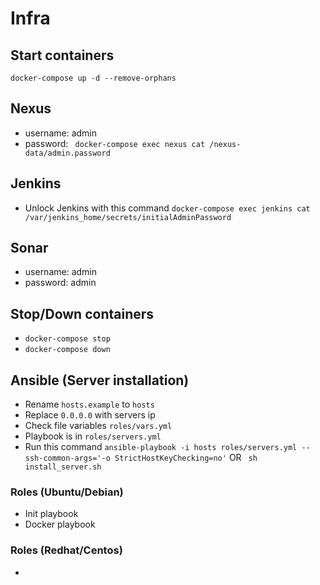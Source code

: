 # Infra

## Start containers

`docker-compose up -d --remove-orphans`

## Nexus

- username: admin
- password: ` docker-compose exec nexus cat /nexus-data/admin.password`

## Jenkins

- Unlock Jenkins with this command `docker-compose exec jenkins cat /var/jenkins_home/secrets/initialAdminPassword`

## Sonar

- username: admin
- password: admin

## Stop/Down containers

- `docker-compose stop `
- `docker-compose down `

## Ansible (Server installation)
- Rename `hosts.example` to `hosts`
- Replace `0.0.0.0` with servers ip
- Check file variables ```roles/vars.yml``` 
- Playbook is in ```roles/servers.yml```
- Run this command
```ansible-playbook -i hosts roles/servers.yml --ssh-common-args='-o StrictHostKeyChecking=no'```
OR
``` sh install_server.sh```

### Roles  (Ubuntu/Debian)
- Init playbook 
- Docker playbook

### Roles  (Redhat/Centos)
-